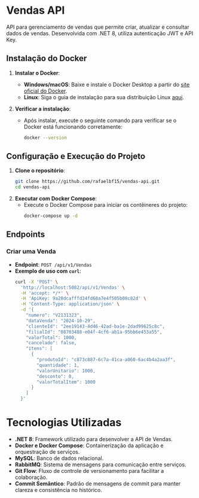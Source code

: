 # Vendas API

API para gerenciamento de vendas que permite criar, atualizar e consultar dados de vendas. Desenvolvida com .NET 8, utiliza autenticação JWT e API Key.

## Instalação do Docker

1. **Instalar o Docker**:
   - **Windows/macOS**: Baixe e instale o Docker Desktop a partir do [site oficial do Docker](https://www.docker.com/get-started).
   - **Linux**: Siga o guia de instalação para sua distribuição Linux [aqui](https://docs.docker.com/engine/install/).

2. **Verificar a instalação**:
   - Após instalar, execute o seguinte comando para verificar se o Docker está funcionando corretamente:
     ```bash
     docker --version
     ```

## Configuração e Execução do Projeto

1. **Clone o repositório**:
   ```bash
   git clone https://github.com/rafaelbf15/vendas-api.git
   cd vendas-api

2. **Executar com Docker Compose**:
   - Execute o Docker Compose para iniciar os contêineres do projeto:
     ```bash
     docker-compose up -d
     ```

## Endpoints

### Criar uma Venda

- **Endpoint**: `POST /api/v1/Vendas`
- **Exemplo de uso com `curl`**:
   ```bash
   curl -X 'POST' \
     'http://localhost:5082/api/v1/Vendas' \
     -H 'accept: */*' \
     -H 'ApiKey: 9a28dcafffd34fd68a7e4f505b08c82d' \
     -H 'Content-Type: application/json' \
     -d '{
       "numero": "V2131323",
       "dataVenda": "2024-10-29",
       "clienteId": "2ee19143-4d46-42ad-ba1e-2dad99625c8c",
       "filialId": "08703488-e04f-4cf6-ab1a-95bb6e453a55",
       "valorTotal": 1000,
       "cancelado": false,
       "itens": [
         {
           "produtoId": "c873c887-6c7a-41ca-a060-6ac4b4a2aa3f",
           "quantidade": 1,
           "valorUnitario": 1000,
           "desconto": 0,
           "valorTotalItem": 1000
         }
       ]
     }'

# Tecnologias Utilizadas

- **.NET 8**: Framework utilizado para desenvolver a API de Vendas.
- **Docker e Docker Compose**: Containerização da aplicação e orquestração de serviços.
- **MySQL**: Banco de dados relacional.
- **RabbitMQ**: Sistema de mensagens para comunicação entre serviços.
- **Git Flow**: Fluxo de controle de versionamento para facilitar a colaboração.
- **Commit Semântico**: Padrão de mensagens de commit para manter clareza e consistência no histórico.



